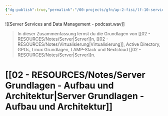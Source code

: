 ```yaml
---
{"dg-publish":true,"permalink":"/00-projects/gfn/ap-2-fisi/lf-10-servicedienste-bereitstellen-und-administration/","noteIcon":"","updated":"2025-07-18T15:06:02.482+02:00"}
---
```


![[Server Services and Data Management - podcast.wav]]
> In dieser Zusammenfassung lernst du die Grundlagen von [[02 - RESOURCES/Notes/Server\|Server]]n, [[02 - RESOURCES/Notes/Virtualisierung\|Virtualisierung]], Active Directory, GPOs, Linux Grundlagen, LAMP-Stack und Nextcloud [[02 - RESOURCES/Notes/Server\|Server]]n.

# [[02 - RESOURCES/Notes/Server Grundlagen - Aufbau und Architektur\|Server Grundlagen - Aufbau und Architektur]]
